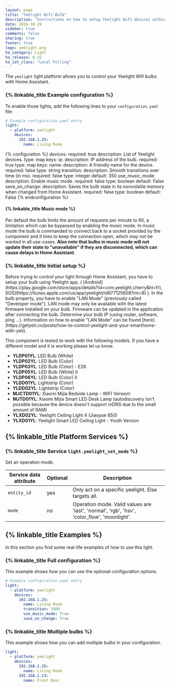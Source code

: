 ```yaml
---
layout: page
title: "Yeelight Wifi Bulb"
description: "Instructions on how to setup Yeelight Wifi devices within Home Assistant."
date: 2016-10-29
sidebar: true
comments: false
sharing: true
footer: true
logo: yeelight.png
ha_category: Light
ha_release: 0.32
ha_iot_class: "Local Polling"
---
```


The `yeelight` light platform allows you to control your Yeelight Wifi bulbs with Home Assistant.

### {% linkable_title Example configuration %}

To enable those lights, add the following lines to your `configuration.yaml` file:

```yaml
# Example configuration.yaml entry
light:
  - platform: yeelight
    devices:
      192.168.1.25:
        name: Living Room
```

{% configuration %}
devices:
  required: true
  description: List of Yeelight devices.
  type: map
  keys:
    ip:
      description: IP address of the bulb.
      required: true
      type: map
      keys:
        name:
          description: A friendly name for the device.
          required: false
          type: string
        transition:
          description: Smooth transitions over time (in ms).
          required: false
          type: integer
          default: 350
        use_music_mode:
          description: Enable music mode.
          required: false
          type: boolean
          default: False
        save_on_change:
          description: Saves the bulb state in its nonvolatile memory when changed from Home Assistant.
          required: false
          type: boolean
          default: False
{% endconfiguration %}

#### {% linkable_title Music mode  %}
Per default the bulb limits the amount of requests per minute to 60, a limitation which can be bypassed by enabling the music mode. In music mode the bulb is commanded to connect back to a socket provided by the component and it tries to keep the connection open, which may not be wanted in all use-cases.
**Also note that bulbs in music mode will not update their state to "unavailable" if they are disconnected, which can cause delays in Home Assistant**.

### {% linkable_title Initial setup %}
<p class='note'>
Before trying to control your light through Home Assistant, you have to setup your bulb using Yeelight app. ( [Android](https://play.google.com/store/apps/details?id=com.yeelight.cherry&hl=fr), [IOS](https://itunes.apple.com/us/app/yeelight/id977125608?mt=8) ).
In the bulb property, you have to enable "LAN Mode" (previously called "Developer mode"). LAN mode may only be available with the latest firmware installed on your bulb.  Firmware can be updated in the application after connecting the bulb.
Determine your bulb IP (using router, software, ping ...).
Information on how to enable "LAN Mode" can be found [here](https://getyeti.co/posts/how-to-control-yeelight-and-your-smarthome-with-yeti).
</p>

<p class='note warning'>
This component is tested to work with the following models. If you have a different model and it is working please let us know.
</p>

- **YLDP01YL**: LED Bulb (White)
- **YLDP02YL**: LED Bulb (Color)
- **YLDP03YL**: LED Bulb (Color) - E26
- **YLDP05YL**: LED Bulb (White) II
- **YLDP06YL**: LED Bulb (Color) II
- **YLDD01YL**: Lightstrip (Color)
- **YLDD02YL**: Lightstrip (Color)
- **MJCTD01YL**: Xiaomi Mijia Bedside Lamp - WIFI Version!
- **MJTD01YL**: Xiaomi Mijia Smart LED Desk Lamp (autodiscovery isn't possible because the device doesn't support mDNS due to the small amount of RAM)
- **YLXD02YL**: Yeelight Ceiling Light 4 (Jiaoyue 650)
- **YLXD01YL**: Yeelight Smart LED Ceiling Light - Youth Version


## {% linkable_title Platform Services %}

### {% linkable_title Service `light.yeelight_set_mode` %}

Set an operation mode.

| Service data attribute    | Optional | Description                                                                                 |
|---------------------------|----------|---------------------------------------------------------------------------------------------|
| `entity_id`               |      yes | Only act on a specific yeelight. Else targets all.                                          |
| `mode`                    |       no | Operation mode. Valid values are 'last', 'normal', 'rgb', 'hsv', 'color_flow', 'moonlight'. |

## {% linkable_title Examples %}

In this section you find some real-life examples of how to use this light.

### {% linkable_title Full configuration %}

This example shows how you can use the optional configuration options.

```yaml
# Example configuration.yaml entry
light:
  - platform: yeelight
    devices:
      192.168.1.25:
        name: Living Room
        transition: 1000
        use_music_mode: True
        save_on_change: True
```

### {% linkable_title Multiple bulbs %}

This example shows how you can add multiple bulbs in your configuration.

```yaml
light:
  - platform: yeelight
    devices:
      192.168.1.25:
        name: Living Room
      192.168.1.13:
        name: Front Door
```
